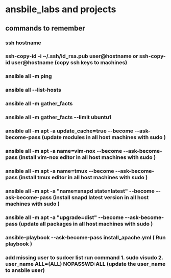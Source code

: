 # ansbile_labs and projects
 ## commands to remember 
  ### ssh hostname
  ### ssh-copy-id -i ~/.ssh/id_rsa.pub user@hostname or ssh-copy-id user@hostname (copy ssh keys to machines)
  ### ansible all -m ping
  ### ansible all --list-hosts
  ### ansible all -m gather_facts
  ### ansible all -m gather_facts --limit ubuntu1
  ### ansible all -m apt -a update_cache=true --become --ask-become-pass (update modules in all host machines with sudo )
  ### ansible all -m apt -a name=vim-nox --become --ask-become-pass (install vim-nox editor in all host machines with sudo )
  ### ansible all -m apt -a name=tmux --become --ask-become-pass (install tmux editor in all host machines with sudo )
  ### ansible all -m apt -a "name=snapd state=latest" --become --ask-become-pass (install snapd latest version in all host machines with sudo )
  ### ansible all -m apt -a "upgrade=dist" --become --ask-become-pass (update all packages in all host machines with sudo )
  ### ansible-playbook --ask-become-pass install_apache.yml ( Run playbook )
  ### add missing user to sudoer list  run command 1. sudo visudo 2. user_name ALL=(ALL) NOPASSWD:ALL (update the user_name to ansbile user) 


